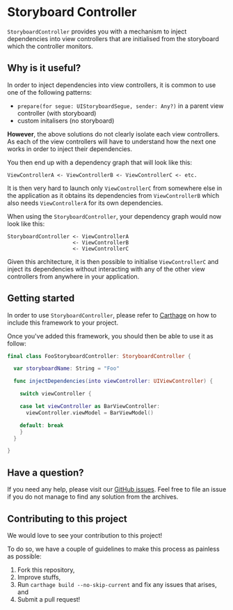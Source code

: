 # Storyboard Controller

`StoryboardController` provides you with a mechanism to inject dependencies into view controllers that are initialised
from the storyboard which the controller monitors.

## Why is it useful?

In order to inject dependencies into view controllers, it is common to use one of the following patterns:

* `prepare(for segue: UIStoryboardSegue, sender: Any?)` in a parent view controller (with storyboard)
* custom initalisers (no storyboard)

**However**, the above solutions do not clearly isolate each view controllers. As each of the view controllers
will have to understand how the next one works in order to inject their dependencies.

You then end up with a dependency graph that will look like this:

    ViewControllerA <- ViewControllerB <- ViewControllerC <- etc.

It is then very hard to launch only `ViewControllerC` from somewhere else in the application
as it obtains its dependencies from `ViewControllerB` which also needs `ViewControllerA` for its own dependencies.

When using the `StoryboardController`, your dependency graph would now look like this:

    StoryboardController <- ViewControllerA
                         <- ViewControllerB
                         <- ViewControllerC

Given this architecture, it is then possible to initialise `ViewControllerC` and inject its dependencies
without interacting with any of the other view controllers from anywhere in your application.

## Getting started

In order to use `StoryboardController`, please refer to [Carthage](https://github.com/Carthage/Carthage)
on how to include this framework to your project.

Once you've added this framework, you should then be able to use it as follow:

```swift
final class FooStoryboardController: StoryboardController {

  var storyboardName: String = "Foo"

  func injectDependencies(into viewController: UIViewController) {

    switch viewController {

    case let viewController as BarViewController:
      viewController.viewModel = BarViewModel()

    default: break
    }
  }

}
```

## Have a question?

If you need any help, please visit our [GitHub issues](https://github.com/michaelloo-outware/storyboardcontroller/issues). Feel free to file an issue if you do not manage to find any solution from the archives.

## Contributing to this project

We would love to see your contribution to this project!

To do so, we have a couple of guidelines to make this process as painless as possible:

1. Fork this repository,
1. Improve stuffs,
1. Run `carthage build --no-skip-current` and fix any issues that arises, and
1. Submit a pull request!
